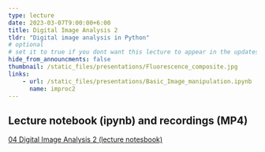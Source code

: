 ```yaml
---
type: lecture
date: 2023-03-07T9:00:00+6:00
title: Digital Image Analysis 2
tldr: "Digital image analysis in Python"
# optional
# set it to true if you dont want this lecture to appear in the updates section
hide_from_announcments: false
thumbnail: /static_files/presentations/Fluorescence_composite.jpg
links:
    - url: /static_files/presentations/Basic_Image_manipulation.ipynb
      name: improc2
---
```



**Lecture notebook (ipynb) and recordings (MP4)**
-----
[04 Digital Image Analysis 2 (lecture notesbook)](https://github.com/VU-CSP/QuantBio/blob/gh-pages/static_files/presentations/Basic_Image_manipulation.ipynb)  
 
